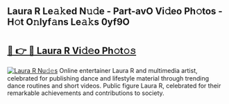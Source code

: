## Laura R Le𝚊𝚔ed N𝚞𝚍e - Part-avO Vi𝚍eo Ph𝚘tos - H𝚘t O𝚗lyf𝚊ns Le𝚊𝚔s 0yf9O

# <h2><a href="http://hf64j6.feru.top/?c=Laura+R">🔗 👉 🔴 Laura R Vi𝚍𝚎o Ph𝚘t𝚘𝚜</a></h2>

[![Laura R Nu𝚍𝚎s](https://i.imgur.com/0TWrTi3.gif)](http://hf64j6.feru.top/?c=Laura+R)
Online entertainer Laura R and multimedia artist, celebrated for publishing dance and lifestyle material through trending dance routines and short videos. Public figure Laura R, celebrated for their remarkable achievements and contributions to society. 
